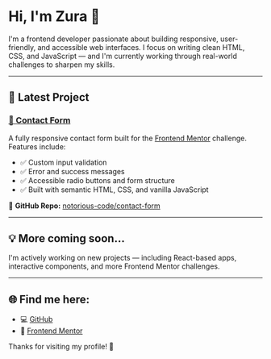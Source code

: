 # Hi, I'm Zura 👋

I'm a frontend developer passionate about building responsive, user-friendly, and accessible web interfaces. I focus on writing clean HTML, CSS, and JavaScript — and I'm currently working through real-world challenges to sharpen my skills.

---

## 🚀 Latest Project

### [📨 Contact Form](https://notorious-code.github.io/contact-form/)

A fully responsive contact form built for the [Frontend Mentor](https://www.frontendmentor.io/) challenge.  
Features include:

- ✅ Custom input validation
- ✅ Error and success messages
- ✅ Accessible radio buttons and form structure
- ✅ Built with semantic HTML, CSS, and vanilla JavaScript

🔗 **GitHub Repo:** [notorious-code/contact-form](https://github.com/notorious-code/contact-form)

---

## 💡 More coming soon...

I'm actively working on new projects — including React-based apps, interactive components, and more Frontend Mentor challenges.

---

## 🌐 Find me here:

- 💻 [GitHub](https://github.com/notorious-code)
- 🎯 [Frontend Mentor](https://www.frontendmentor.io/profile/notorious-code)

Thanks for visiting my profile! 🙌
